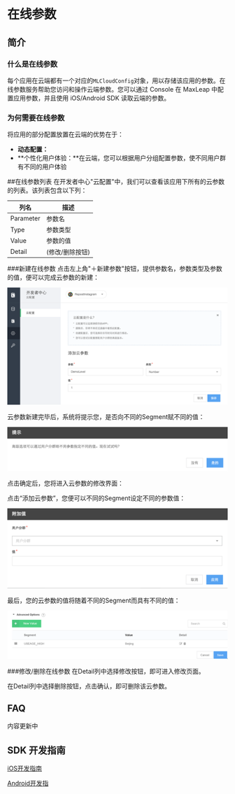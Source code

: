 # 在线参数
## 简介
### 什么是在线参数
每个应用在云端都有一个对应的`MLCloudConfig`对象，用以存储该应用的参数。在线参数服务帮助您访问和操作云端参数。您可以通过 Console 在 MaxLeap 中配置应用参数，并且使用 iOS/Android SDK 读取云端的参数。
### 为何需要在线参数
将应用的部分配置放置在云端的优势在于：

* **动态配置：**
* **个性化用户体验：**在云端，您可以根据用户分组配置参数，使不同用户群有不同的用户体验


##在线参数列表
在开发者中心"云配置"中，我们可以查看该应用下所有的云参数的列表。该列表包含以下列：

列名|描述
-------|-------
Parameter|参数名
Type|参数类型
Value|参数的值
Detail|(修改/删除按钮)

###新建在线参数
点击左上角"＋新建参数"按钮，提供参数名，参数类型及参数的值，便可以完成云参数的新建：

![imgCFAddConfig.png](../../../images/imgCFAddConfig.png)

云参数新建完毕后，系统将提示您，是否向不同的Segment赋不同的值：

![imgCFAddConfigPopup.png](../../../images/imgCFAddConfigPopup.png)

点击确定后，您将进入云参数的修改界面：

点击“添加云参数”，您便可以不同的Segment设定不同的参数值：

![imgCFAddSegment.png](../../../images/imgCFAddSegment.png)

最后，您的云参数的值将随着不同的Segment而具有不同的值：

![imgCFSegmentDone.png](../../../images/imgCFSegmentDone.png)

###修改/删除在线参数
在Detail列中选择修改按钮，即可进入修改页面。

在Detail列中选择删除按钮，点击确认，即可删除该云参数。

## FAQ

内容更新中

## SDK 开发指南

[iOS开发指南](ML_DOCS_GUIDE_LINK_PLACEHOLDER_IOS#CLOUD_CONFIG_ZH)

[Android开发指](ML_DOCS_GUIDE_LINK_PLACEHOLDER_ANDROID#CLOUD_CONFIG_ZH)
